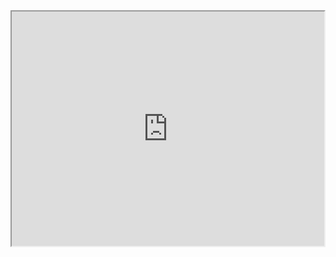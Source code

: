 <iframe src="https://drive.google.com/viewerng/viewer?embedded=true&url=https://drive.google.com/file/d/1GQgD5Z4Wn-Lt6gcayuEV7TOLhES-KxD3/view?usp=sharing" width="500" height="375"></iframe>


